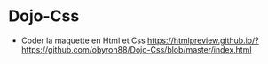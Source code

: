 # Dojo-Css

* Coder la maquette en Html et Css
https://htmlpreview.github.io/?https://github.com/obyron88/Dojo-Css/blob/master/index.html
